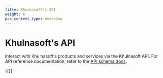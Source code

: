 ```yaml
---
title: Khulnasoft's API
weight: 6
pcx_content_type: overview
---
```


# Khulnasoft's API
Interact with Khulnasoft's products and services via the Khulnasoft API. For API reference documentation, refer to the [API schema docs](/api/).

{{<render file="_api-using-api.md">}}